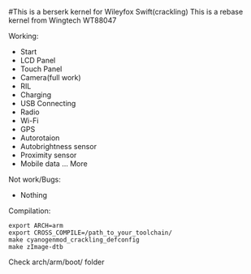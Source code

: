 #This is a berserk kernel for Wileyfox Swift(crackling)
 This is a rebase kernel from Wingtech WT88047

Working:
- Start
- LCD Panel
- Touch Panel
- Camera(full work)
- RIL
- Charging
- USB Connecting
- Radio
- Wi-Fi
- GPS
- Autorotaion
- Autobrightness sensor
- Proximity sensor
- Mobile data
... More

Not work/Bugs:
- Nothing

Compilation:

    export ARCH=arm
    export CROSS_COMPILE=/path_to_your_toolchain/
    make cyanogenmod_crackling_defconfig
    make zImage-dtb
Check arch/arm/boot/ folder
